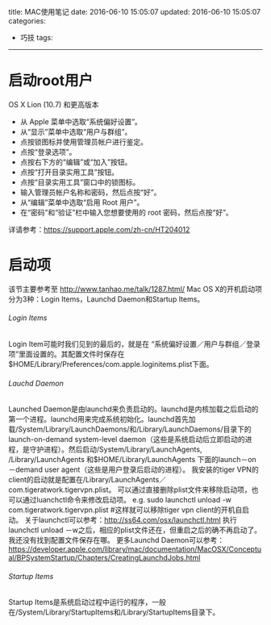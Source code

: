 title: MAC使用笔记
date: 2016-06-10 15:05:07
updated: 2016-06-10 15:05:07
categories:
- 巧技
tags: 
---

# 启动root用户

OS X Lion (10.7) 和更高版本
* 从 Apple 菜单中选取“系统偏好设置”。
* 从“显示”菜单中选取“用户与群组”。
* 点按锁图标并使用管理员帐户进行鉴定。
* 点按“登录选项”。
* 点按右下方的“编辑”或“加入”按钮。
* 点按“打开目录实用工具”按钮。
* 点按“目录实用工具”窗口中的锁图标。
* 输入管理员帐户名称和密码，然后点按“好”。
* 从“编辑”菜单中选取“启用 Root 用户”。
* 在“密码”和“验证”栏中输入您想要使用的 root 密码，然后点按“好”。

详请参考：https://support.apple.com/zh-cn/HT204012

# 启动项

该节主要参考至 http://www.tanhao.me/talk/1287.html/
Mac OS X的开机启动项分为3种：Login Items，Launchd Daemon和Startup Items。
###### Login Items
Login Item可能时我们见到的最后的，就是在 “系统偏好设置／用户与群组／登录项”里面设置的。其配置文件时保存在 $HOME/Library/Preferences/com.apple.loginitems.plist下面。
###### Lauchd Daemon
Launched Daemon是由launchd来负责启动的。launchd是内核加载之后启动的第一个进程。launchd用来完成系统初始化。launchd首先加载/System/Library/LaunchDaemons/和/Library/LaunchDaemons/目录下的launch-on-demand system-level daemon（这些是系统启动后立即启动的进程，是守护进程）。然后启动/System/Library/LaunchAgents, /Library/LaunchAgents 和$HOME/Library/LaunchAgents 下面的launch－on－demand user agent（这些是用户登录后启动的进程）。
我安装的tiger VPN的client的启动就是配置在/Library/LaunchAgents／com.tigeratwork.tigervpn.plist。
可以通过直接删除plist文件来移除启动项，也可以通过luanchctl命令来修改启动项。
e.g. sudo launchctl unload -w com.tigeratwork.tigervpn.plist #这样就可以移除tiger vpn client的开机自启动。
关于launchctl可以参考：http://ss64.com/osx/launchctl.html
执行launchctl unload －w之后，相应的plist文件还在，但重启之后的确不再启动了。我还没有找到配置文件保存在哪。
更多Launchd Daemon可以参考：https://developer.apple.com/library/mac/documentation/MacOSX/Conceptual/BPSystemStartup/Chapters/CreatingLaunchdJobs.html
###### Startup Items
Startup Items是系统启动过程中运行的程序，一般在/System/Library/StartupItems和/Library/StartupItems目录下。



